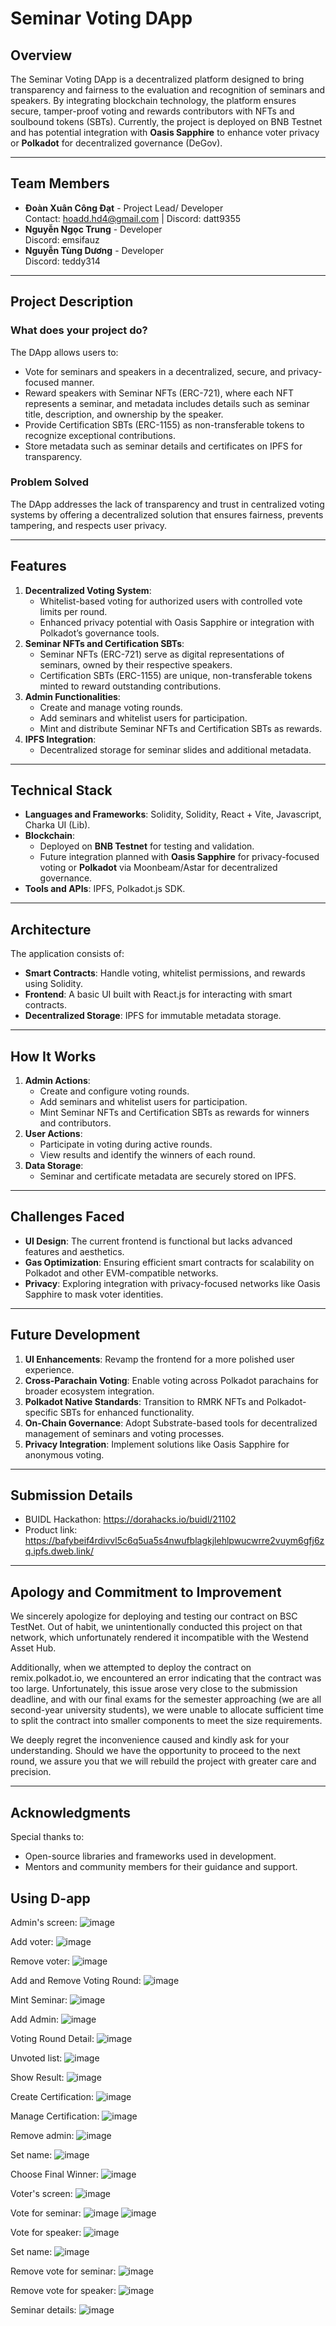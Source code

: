# Seminar Voting DApp 

## Overview
The Seminar Voting DApp is a decentralized platform designed to bring transparency and fairness to the evaluation and recognition of seminars and speakers. By integrating blockchain technology, the platform ensures secure, tamper-proof voting and rewards contributors with NFTs and soulbound tokens (SBTs). Currently, the project is deployed on BNB Testnet and has potential integration with **Oasis Sapphire** to enhance voter privacy or **Polkadot** for decentralized governance (DeGov).

---

## Team Members
- **Đoàn Xuân Công Đạt** - Project Lead/ Developer  
  Contact: hoadd.hd4@gmail.com | Discord: datt9355  
- **Nguyễn Ngọc Trung** - Developer  
  Discord: emsifauz  
- **Nguyễn Tùng Dương** - Developer  
  Discord: teddy314  

---

## Project Description
### What does your project do?
The DApp allows users to:
- Vote for seminars and speakers in a decentralized, secure, and privacy-focused manner. 
- Reward speakers with Seminar NFTs (ERC-721), where each NFT represents a seminar, and metadata includes details such as seminar title, description, and ownership by the speaker. 
- Provide Certification SBTs (ERC-1155) as non-transferable tokens to recognize exceptional contributions.
- Store metadata such as seminar details and certificates on IPFS for transparency.

### Problem Solved
The DApp addresses the lack of transparency and trust in centralized voting systems by offering a decentralized solution that ensures fairness, prevents tampering, and respects user privacy.

---

## Features
1. **Decentralized Voting System**:  
   - Whitelist-based voting for authorized users with controlled vote limits per round.
   - Enhanced privacy potential with Oasis Sapphire or integration with Polkadot’s governance tools.
2. **Seminar NFTs and Certification SBTs**:  
   - Seminar NFTs (ERC-721) serve as digital representations of seminars, owned by their respective speakers.
   - Certification SBTs (ERC-1155) are unique, non-transferable tokens minted to reward outstanding contributions.
3. **Admin Functionalities**:  
   - Create and manage voting rounds.
   - Add seminars and whitelist users for participation.
   - Mint and distribute Seminar NFTs and Certification SBTs as rewards.
4. **IPFS Integration**:  
   - Decentralized storage for seminar slides and additional metadata.

---

## Technical Stack
- **Languages and Frameworks**: Solidity, Solidity, React + Vite, Javascript, Charka UI (Lib).
- **Blockchain**:  
  - Deployed on **BNB Testnet** for testing and validation.  
  - Future integration planned with **Oasis Sapphire** for privacy-focused voting or **Polkadot** via Moonbeam/Astar for decentralized governance.  
- **Tools and APIs**: IPFS, Polkadot.js SDK.

---

## Architecture
The application consists of:
- **Smart Contracts**: Handle voting, whitelist permissions, and rewards using Solidity.
- **Frontend**: A basic UI built with React.js for interacting with smart contracts.
- **Decentralized Storage**: IPFS for immutable metadata storage.

---

## How It Works
1. **Admin Actions**:
   - Create and configure voting rounds.
   - Add seminars and whitelist users for participation.
   - Mint Seminar NFTs and Certification SBTs as rewards for winners and contributors.
2. **User Actions**:
   - Participate in voting during active rounds.
   - View results and identify the winners of each round.
3. **Data Storage**:
   - Seminar and certificate metadata are securely stored on IPFS.

---

## Challenges Faced
- **UI Design**: The current frontend is functional but lacks advanced features and aesthetics.
- **Gas Optimization**: Ensuring efficient smart contracts for scalability on Polkadot and other EVM-compatible networks.
- **Privacy**: Exploring integration with privacy-focused networks like Oasis Sapphire to mask voter identities.

---

## Future Development
1. **UI Enhancements**: Revamp the frontend for a more polished user experience.
2. **Cross-Parachain Voting**: Enable voting across Polkadot parachains for broader ecosystem integration.
3. **Polkadot Native Standards**: Transition to RMRK NFTs and Polkadot-specific SBTs for enhanced functionality.
4. **On-Chain Governance**: Adopt Substrate-based tools for decentralized management of seminars and voting processes.
5. **Privacy Integration**: Implement solutions like Oasis Sapphire for anonymous voting.

---

## Submission Details
- BUIDL Hackathon: https://dorahacks.io/buidl/21102
- Product link: https://bafybeif4rdivvl5c6q5ua5s4nwufblagkjlehlpwucwrre2vuym6gfj6zq.ipfs.dweb.link/
---

## Apology and Commitment to Improvement

We sincerely apologize for deploying and testing our contract on BSC TestNet. Out of habit, we unintentionally conducted this project on that network, which unfortunately rendered it incompatible with the Westend Asset Hub.

Additionally, when we attempted to deploy the contract on remix.polkadot.io, we encountered an error indicating that the contract was too large. Unfortunately, this issue arose very close to the submission deadline, and with our final exams for the semester approaching (we are all second-year university students), we were unable to allocate sufficient time to split the contract into smaller components to meet the size requirements.

We deeply regret the inconvenience caused and kindly ask for your understanding. Should we have the opportunity to proceed to the next round, we assure you that we will rebuild the project with greater care and precision.

---

## Acknowledgments
Special thanks to:
- Open-source libraries and frameworks used in development.
- Mentors and community members for their guidance and support.
## Using D-app
Admin's screen:
![image](https://github.com/user-attachments/assets/5af8ef12-45b9-492a-bbe0-07e6d198b9bf)

Add voter:
![image](https://github.com/user-attachments/assets/0f63c671-9778-4c6d-9c55-53f643e2327f)

Remove voter:
![image](https://github.com/user-attachments/assets/e1c57647-d222-48d8-985e-05fb729b5a11)

Add and Remove Voting Round:
![image](https://github.com/user-attachments/assets/3ddc7a47-208d-4f4c-8b99-f1d9185cdc62)

Mint Seminar:
![image](https://github.com/user-attachments/assets/79542966-d6f0-4580-ba1f-892b19702815)

Add Admin:
![image](https://github.com/user-attachments/assets/5f4c73f5-759e-474f-9e08-fc660fae4a3e)

Voting Round Detail:
![image](https://github.com/user-attachments/assets/bf936684-056a-487c-b8db-9349b9057747)

Unvoted list:
![image](https://github.com/user-attachments/assets/47d0fd32-5631-4755-a364-f172d205041a)

Show Result:
![image](https://github.com/user-attachments/assets/1e135a9f-69cc-4c68-8f87-d6255d786546)

Create Certification:
![image](https://github.com/user-attachments/assets/b240e342-57f9-4505-a3b9-e81bb148a1aa)

Manage Certification:
![image](https://github.com/user-attachments/assets/f37e7c38-9be8-4cc8-a1ee-b7c9b16583eb)

Remove admin:
![image](https://github.com/user-attachments/assets/dbc07fb5-d1d7-405d-9466-e1a57962e646)

Set name:
![image](https://github.com/user-attachments/assets/860ac790-a99d-4c40-9534-b8ca11925df1)

Choose Final Winner:
![image](https://github.com/user-attachments/assets/b6c2d0cb-1483-4c56-aac6-6034b21fc90f)

Voter's screen:
![image](https://github.com/user-attachments/assets/a206312a-8a33-40ff-a9b4-9610894c28e0)

Vote for seminar:
![image](https://github.com/user-attachments/assets/c40f7fb7-d138-4ea1-898b-d14cbe9d4a1a)
![image](https://github.com/user-attachments/assets/007dbf7d-973b-4d26-bd41-5304d48a41ea)

Vote for speaker:
![image](https://github.com/user-attachments/assets/3c5bb3fc-4388-4580-9256-338d51fc9a51)

Set name:
![image](https://github.com/user-attachments/assets/f3e1877f-d4f0-4e38-b812-a3a743f63c06)

Remove vote for seminar:
![image](https://github.com/user-attachments/assets/51988221-8e12-4883-b9fe-d8c136db55a0)

Remove vote for speaker:
![image](https://github.com/user-attachments/assets/d8836a9f-43e3-40a4-88fc-31873551e94f)

Seminar details:
![image](https://github.com/user-attachments/assets/9e3fc6b9-d1ac-484b-8bb8-3bc776864bb7)



